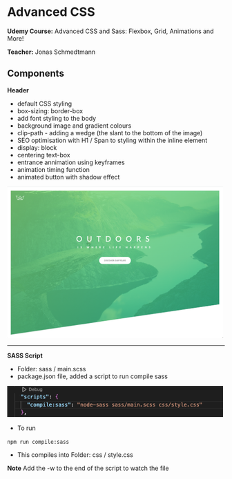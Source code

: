 # Advanced CSS 

**Udemy Course:** Advanced CSS and Sass: Flexbox, Grid, Animations and More! 

**Teacher:** Jonas Schmedtmann

## Components

**Header**
- default CSS styling 
- box-sizing: border-box
- add font styling to the body 
- background image and gradient colours
- clip-path - adding a wedge (the slant to the bottom of the image)
- SEO optimisation with H1 / Span to styling within the inline element
- display: block 
- centering text-box
- entrance annimation using keyframes 
- animation timing function
- animated button with shadow effect

<img src="./screenshots/header.png" alt="Header" width="500px">

____

**SASS Script**

* Folder: sass / main.scss
* package.json file, added a script to run compile sass

<img src="./screenshots/script-sass.png" alt="Sass Script" width="500">

* To run

``npm run compile:sass``

* This compiles into Folder: css / style.css 

**Note**
Add the -w to the end of the script to watch the file 


